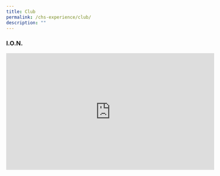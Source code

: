 ```yaml
---
title: Club
permalink: /chs-experience/club/
description: ""
---
```

### I.O.N.

<iframe width="561" height="315" src="https://www.youtube.com/embed/xq80os9OYOk" title="I.O.N." frameborder="0" allow="accelerometer; autoplay; clipboard-write; encrypted-media; gyroscope; picture-in-picture" allowfullscreen></iframe>